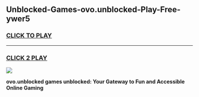 
## Unblocked-Games-ovo.unblocked-Play-Free-ywer5
<h3>
<a href="https://premium76.site?title=ovo.unblocked&ref=12A">CLICK TO PLAY</a></h3>
<hr>

<h3>
<a href="https://premium76.site?title=ovo.unblocked&ref=12A">CLICK 2 PLAY</a>
  
</h3>

<a href="https://premium76.site?title=ovo.unblocked&ref=12A"><img src="https://clearcache.store/games.png"></a>


**ovo.unblocked games unblocked: Your Gateway to Fun and Accessible Online Gaming**
